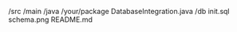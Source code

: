 /src
  /main
    /java
      /your/package
        DatabaseIntegration.java
/db
  init.sql
  schema.png
README.md
